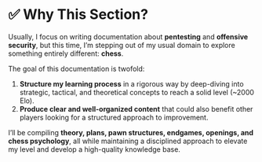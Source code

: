 # ✅ Why This Section?

Usually, I focus on writing documentation about **pentesting** and **offensive security**, but this time, I’m stepping out of my usual domain to explore something entirely different: **chess**.

The goal of this documentation is twofold:

1. **Structure my learning process** in a rigorous way by deep-diving into strategic, tactical, and theoretical concepts to reach a solid level (\~2000 Elo).
2. **Produce clear and well-organized content** that could also benefit other players looking for a structured approach to improvement.

I’ll be compiling **theory, plans, pawn structures, endgames, openings, and chess psychology**, all while maintaining a disciplined approach to elevate my level and develop a high-quality knowledge base.
